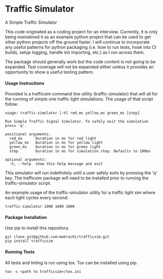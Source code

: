 # Traffic Simulator
A Simple Traffic Simulator

This code originated as a coding project for an interview. Currently, it is only being mainatined it as an example python project that can be used to get other python projects off the ground faster. I will continue to incorporate any useful patterns for python packaging (i.e. how to run tests, hook into CI builds, setup logging, handle init importing, etc.) as I run across them.

The package should generally work but the code content is not going to be expanded. Test coverage will not be expanded either unless it provides an opportunity to show a useful testing pattern.

#### Usage Instructions

Provided is a trafficsim command line utility (traffic-simulator) that will all for the running of simple one traffic light simulations. The usage of that script follow:

```shell
usage: traffic-simulator [-h] red_ms yellow_ms green_ms [step]

Run Simple Traffic Signal Simulator. To safely exit the simulation press 'q'.

positional arguments:
  red_ms      Duration in ms for red light
  yellow_ms   Duration in ms for yellow light
  green_ms    Duration in ms for green light
  step        Duration in ms for simulation step. Defaults to 100ms

optional arguments:
  -h, --help  show this help message and exit
```

This simulator will run indefinitely until a user safely exits by pressing the 'q' key. The trafficsim package will need to be installed prior to running the traffic-simulator script.

An example usage of the traffic-simulator utility for a traffic light sim where each light cycles every second:

```shell
traffic-simulator 1000 1000 1000
```

#### Package Installation

Use pip to install this repository.

```shell
git clone git@github.com:mwkracht/trafficsim.git
pip install trafficsim
```

#### Running Tests

All tests and linting is run using tox. Tox can be installed using pip.

```shell
tox -c <path to trafficsim>/tox.ini
```


